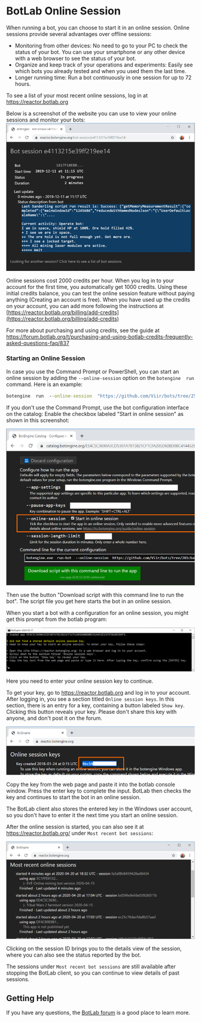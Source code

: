 # BotLab Online Session

When running a bot, you can choose to start it in an online session. Online sessions provide several advantages over offline sessions:

+ Monitoring from other devices: No need to go to your PC to check the status of your bot. You can use your smartphone or any other device with a web browser to see the status of your bot.
+ Organize and keep track of your operations and experiments: Easily see which bots you already tested and when you used them the last time.
+ Longer running time: Run a bot continuously in one session for up to 72 hours.

To see a list of your most recent online sessions, log in at https://reactor.botlab.org

Below is a screenshot of the website you can use to view your online sessions and monitor your bots:
![monitor your bots using online sessions](./image/2019-12-11.online-bot-session.png)

Online sessions cost 2000 credits per hour. When you log in to your account for the first time, you automatically get 1000 credits. Using these initial credits balance, you can test the online session feature without paying anything (Creating an account is free).
When you have used up the credits on your account, you can add more following the instructions at [https://reactor.botlab.org/billing/add-credits](https://reactor.botlab.org/billing/add-credits)

For more about purchasing and using credits, see the guide at https://forum.botlab.org/t/purchasing-and-using-botlab-credits-frequently-asked-questions-faq/837

### Starting an Online Session

In case you use the Command Prompt or PowerShell, you can start an online session by adding the `--online-session` option on the `botengine  run` command. Here is an example:
```cmd
botengine  run  --online-session  "https://github.com/Viir/bots/tree/25cd2fbc264b97bd15257bca6f3414e75f206b67/implement/templates/remember-app-settings"
```

If you don't use the Command Prompt, use the bot configuration interface on the catalog: Enable the checkbox labeled "Start in online session" as shown in this screenshot:

![configure script for online session](./image/2020-05-16-configure-script-for-online-session.png)

Then use the button "Download script with this command line to run the bot". The script file you get here starts the bot in an online session.

When you start a bot with a configuration for an online session, you might get this prompt from the botlab program:

![botengine for Windows prompt for online session key](./image/2020-05-17-botengine-for-windows-prompt-for-key.png)

Here you need to enter your online session key to continue.

To get your key, go to https://reactor.botlab.org and log in to your account. After logging in, you see a section titled `Online session keys`. In this section, there is an entry for a key, containing a button labeled `Show key`. Clicking this button reveals your key. Please don't share this key with anyone, and don't post it on the forum.

![Web UI displaying online session key](./image/2020-05-17-online-session-key-in-reactor-page.png)

Copy the key from the web page and paste it into the botlab console window. Press the enter key to complete the input. BotLab then checks the key and continues to start the bot in an online session.

The BotLab client also stores the entered key in the Windows user account, so you don't have to enter it the next time you start an online session.

After the online session is started, you can also see it at https://reactor.botlab.org/ under `Most recent bot sessions`:

![List of most recent online sessions](./image/2020-04-20-botengine-reactor-recent-online-sessions.png)


Clicking on the session ID brings you to the details view of the session, where you can also see the status reported by the bot.

The sessions under `Most recent bot sessions` are still available after stopping the BotLab client, so you can continue to view details of past sessions.

## Getting Help

If you have any questions, the [BotLab forum](https://forum.botlab.org) is a good place to learn more.
